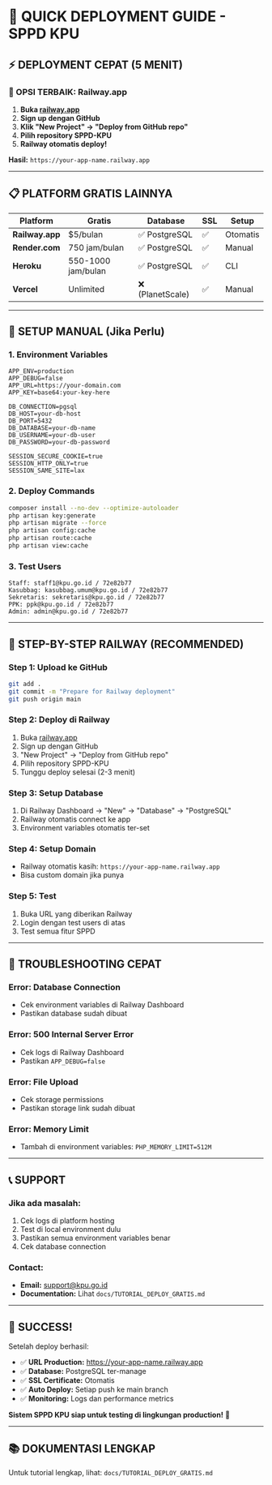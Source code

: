 # 🚀 QUICK DEPLOYMENT GUIDE - SPPD KPU

## ⚡ **DEPLOYMENT CEPAT (5 MENIT)**

### **🥇 OPSI TERBAIK: Railway.app**

1. **Buka [railway.app](https://railway.app)**
2. **Sign up dengan GitHub**
3. **Klik "New Project" → "Deploy from GitHub repo"**
4. **Pilih repository SPPD-KPU**
5. **Railway otomatis deploy!**

**Hasil:** `https://your-app-name.railway.app`

---

## 📋 **PLATFORM GRATIS LAINNYA**

| Platform | Gratis | Database | SSL | Setup |
|----------|--------|----------|-----|-------|
| **Railway.app** | $5/bulan | ✅ PostgreSQL | ✅ | Otomatis |
| **Render.com** | 750 jam/bulan | ✅ PostgreSQL | ✅ | Manual |
| **Heroku** | 550-1000 jam/bulan | ✅ PostgreSQL | ✅ | CLI |
| **Vercel** | Unlimited | ❌ (PlanetScale) | ✅ | Manual |

---

## 🔧 **SETUP MANUAL (Jika Perlu)**

### **1. Environment Variables**
```env
APP_ENV=production
APP_DEBUG=false
APP_URL=https://your-domain.com
APP_KEY=base64:your-key-here

DB_CONNECTION=pgsql
DB_HOST=your-db-host
DB_PORT=5432
DB_DATABASE=your-db-name
DB_USERNAME=your-db-user
DB_PASSWORD=your-db-password

SESSION_SECURE_COOKIE=true
SESSION_HTTP_ONLY=true
SESSION_SAME_SITE=lax
```

### **2. Deploy Commands**
```bash
composer install --no-dev --optimize-autoloader
php artisan key:generate
php artisan migrate --force
php artisan config:cache
php artisan route:cache
php artisan view:cache
```

### **3. Test Users**
```
Staff: staff1@kpu.go.id / 72e82b77
Kasubbag: kasubbag.umum@kpu.go.id / 72e82b77
Sekretaris: sekretaris@kpu.go.id / 72e82b77
PPK: ppk@kpu.go.id / 72e82b77
Admin: admin@kpu.go.id / 72e82b77
```

---

## 🎯 **STEP-BY-STEP RAILWAY (RECOMMENDED)**

### **Step 1: Upload ke GitHub**
```bash
git add .
git commit -m "Prepare for Railway deployment"
git push origin main
```

### **Step 2: Deploy di Railway**
1. Buka [railway.app](https://railway.app)
2. Sign up dengan GitHub
3. "New Project" → "Deploy from GitHub repo"
4. Pilih repository SPPD-KPU
5. Tunggu deploy selesai (2-3 menit)

### **Step 3: Setup Database**
1. Di Railway Dashboard → "New" → "Database" → "PostgreSQL"
2. Railway otomatis connect ke app
3. Environment variables otomatis ter-set

### **Step 4: Setup Domain**
- Railway otomatis kasih: `https://your-app-name.railway.app`
- Bisa custom domain jika punya

### **Step 5: Test**
1. Buka URL yang diberikan Railway
2. Login dengan test users di atas
3. Test semua fitur SPPD

---

## 🚨 **TROUBLESHOOTING CEPAT**

### **Error: Database Connection**
- Cek environment variables di Railway Dashboard
- Pastikan database sudah dibuat

### **Error: 500 Internal Server Error**
- Cek logs di Railway Dashboard
- Pastikan `APP_DEBUG=false`

### **Error: File Upload**
- Cek storage permissions
- Pastikan storage link sudah dibuat

### **Error: Memory Limit**
- Tambah di environment variables: `PHP_MEMORY_LIMIT=512M`

---

## 📞 **SUPPORT**

### **Jika ada masalah:**
1. Cek logs di platform hosting
2. Test di local environment dulu
3. Pastikan semua environment variables benar
4. Cek database connection

### **Contact:**
- **Email:** support@kpu.go.id
- **Documentation:** Lihat `docs/TUTORIAL_DEPLOY_GRATIS.md`

---

## 🎉 **SUCCESS!**

Setelah deploy berhasil:
- ✅ **URL Production:** https://your-app-name.railway.app
- ✅ **Database:** PostgreSQL ter-manage
- ✅ **SSL Certificate:** Otomatis
- ✅ **Auto Deploy:** Setiap push ke main branch
- ✅ **Monitoring:** Logs dan performance metrics

**Sistem SPPD KPU siap untuk testing di lingkungan production!** 🚀

---

## 📚 **DOKUMENTASI LENGKAP**

Untuk tutorial lengkap, lihat: `docs/TUTORIAL_DEPLOY_GRATIS.md` 